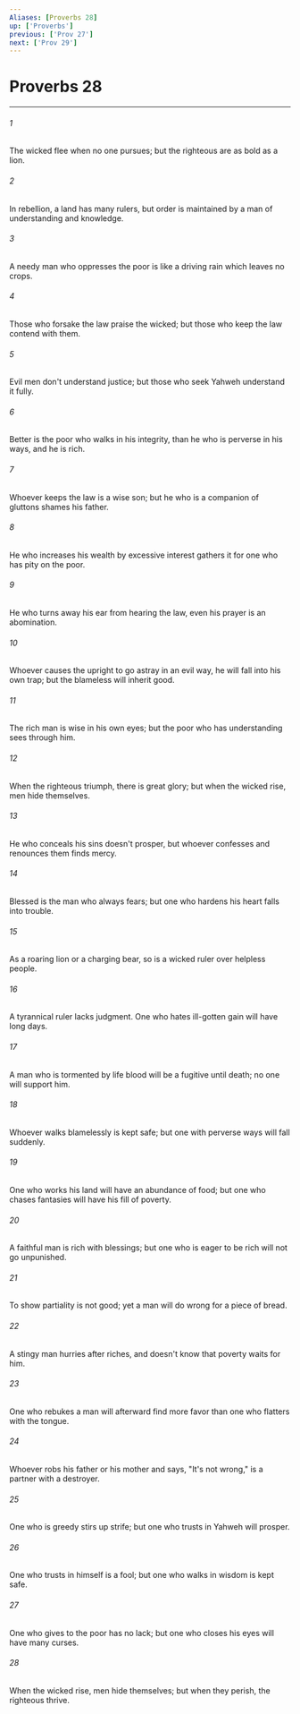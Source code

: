 ```yaml
---
Aliases: [Proverbs 28]
up: ['Proverbs']
previous: ['Prov 27']
next: ['Prov 29']
---
```

# Proverbs 28
***





###### 1 

The wicked flee when no one pursues; but the righteous are as bold as a lion. 



###### 2 

In rebellion, a land has many rulers, but order is maintained by a man of understanding and knowledge. 



###### 3 

A needy man who oppresses the poor is like a driving rain which leaves no crops. 



###### 4 

Those who forsake the law praise the wicked; but those who keep the law contend with them. 



###### 5 

Evil men don't understand justice; but those who seek Yahweh understand it fully. 



###### 6 

Better is the poor who walks in his integrity, than he who is perverse in his ways, and he is rich. 



###### 7 

Whoever keeps the law is a wise son; but he who is a companion of gluttons shames his father. 



###### 8 

He who increases his wealth by excessive interest gathers it for one who has pity on the poor. 



###### 9 

He who turns away his ear from hearing the law, even his prayer is an abomination. 



###### 10 

Whoever causes the upright to go astray in an evil way, he will fall into his own trap; but the blameless will inherit good. 



###### 11 

The rich man is wise in his own eyes; but the poor who has understanding sees through him. 



###### 12 

When the righteous triumph, there is great glory; but when the wicked rise, men hide themselves. 



###### 13 

He who conceals his sins doesn't prosper, but whoever confesses and renounces them finds mercy. 



###### 14 

Blessed is the man who always fears; but one who hardens his heart falls into trouble. 



###### 15 

As a roaring lion or a charging bear, so is a wicked ruler over helpless people. 



###### 16 

A tyrannical ruler lacks judgment. One who hates ill-gotten gain will have long days. 



###### 17 

A man who is tormented by life blood will be a fugitive until death; no one will support him. 



###### 18 

Whoever walks blamelessly is kept safe; but one with perverse ways will fall suddenly. 



###### 19 

One who works his land will have an abundance of food; but one who chases fantasies will have his fill of poverty. 



###### 20 

A faithful man is rich with blessings; but one who is eager to be rich will not go unpunished. 



###### 21 

To show partiality is not good; yet a man will do wrong for a piece of bread. 



###### 22 

A stingy man hurries after riches, and doesn't know that poverty waits for him. 



###### 23 

One who rebukes a man will afterward find more favor than one who flatters with the tongue. 



###### 24 

Whoever robs his father or his mother and says, "It's not wrong," is a partner with a destroyer. 



###### 25 

One who is greedy stirs up strife; but one who trusts in Yahweh will prosper. 



###### 26 

One who trusts in himself is a fool; but one who walks in wisdom is kept safe. 



###### 27 

One who gives to the poor has no lack; but one who closes his eyes will have many curses. 



###### 28 

When the wicked rise, men hide themselves; but when they perish, the righteous thrive.
